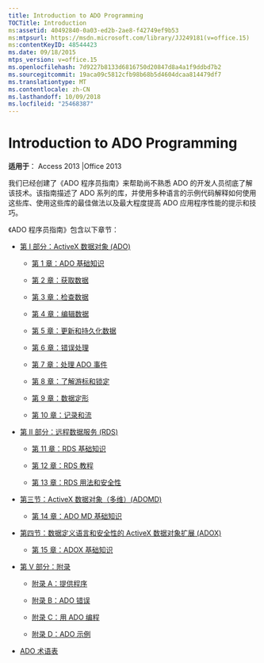 ```yaml
---
title: Introduction to ADO Programming
TOCTitle: Introduction
ms:assetid: 40492840-0a03-ed2b-2ae8-f42749ef9b53
ms:mtpsurl: https://msdn.microsoft.com/library/JJ249181(v=office.15)
ms:contentKeyID: 48544423
ms.date: 09/18/2015
mtps_version: v=office.15
ms.openlocfilehash: 7d9227b8133d6816750d20847d8a4a1f9ddbd7b2
ms.sourcegitcommit: 19aca09c5812cfb98b68b5d4604dcaa814479df7
ms.translationtype: MT
ms.contentlocale: zh-CN
ms.lasthandoff: 10/09/2018
ms.locfileid: "25468387"
---
```

# <a name="introduction-to-ado-programming"></a>Introduction to ADO Programming


**适用于**： Access 2013 |Office 2013

我们已经创建了《ADO 程序员指南》来帮助尚不熟悉 ADO 的开发人员彻底了解该技术。该指南描述了 ADO 系列的库，并使用多种语言的示例代码解释如何使用这些库、使用这些库的最佳做法以及最大程度提高 ADO 应用程序性能的提示和技巧。

《ADO 程序员指南》包含以下章节：

  - [第 I 部分：ActiveX 数据对象 (ADO)](section-i-activex-data-objects.md)
    
      - [第 1 章：ADO 基础知识](chapter-1-ado-fundamentals.md)
    
      - [第 2 章：获取数据](chapter-2-getting-data.md)
    
      - [第 3 章：检查数据](chapter-3-examining-data.md)
    
      - [第 4 章：编辑数据](chapter-4-editing-data.md)
    
      - [第 5 章：更新和持久化数据](chapter-5-updating-and-persisting-data.md)
    
      - [第 6 章：错误处理](chapter-6-error-handling.md)
    
      - [第 7 章：处理 ADO 事件](chapter-7-handling-ado-events.md)
    
      - [第 8 章：了解游标和锁定](chapter-8-understanding-cursors-and-locks.md)
    
      - [第 9 章：数据定形](chapter-9-data-shaping.md)
    
      - [第 10 章：记录和流](chapter-10-records-and-streams.md)

  - [第 II 部分：远程数据服务 (RDS)](section-ii-remote-data-service.md)
    
      - [第 11 章：RDS 基础知识](chapter-11-rds-fundamentals.md)
    
      - [第 12 章：RDS 教程](chapter-12-rds-tutorial.md)
    
      - [第 13 章：RDS 用法和安全性](chapter-13-rds-usage-and-security.md)

  - [第三节：ActiveX 数据对象（多维）(ADOMD)](section-iii-ado-multidimensional-ado-md.md)
    
      - [第 14 章：ADO MD 基础知识](chapter-14-ado-md-fundamentals.md)

  - [第四节：数据定义语言和安全性的 ActiveX 数据对象扩展 (ADOX)](section-iv-ado-extensions-for-data-definition-language-and-security-adox.md)
    
      - [第 15 章：ADOX 基础知识](chapter-15-adox-fundamentals.md)

  - [第 V 部分：附录](section-v-appendixes.md)
    
      - [附录 A：提供程序](appendix-a-providers.md)
    
      - [附录 B：ADO 错误](appendix-b-ado-errors.md)
    
      - [附录 C：用 ADO 编程](appendix-c-programming-with-ado.md)
    
      - [附录 D：ADO 示例](appendix-d-ado-samples.md)

  - [ADO 术语表](ado-glossary.md)


